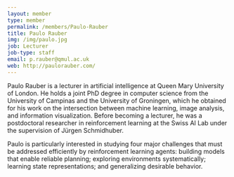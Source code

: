 ```yaml
---
layout: member
type: member
permalink: /members/Paulo-Rauber
title: Paulo Rauber
img: /img/paulo.jpg
job: Lecturer
job-type: staff
email: p.rauber@qmul.ac.uk
web: http://paulorauber.com/
---
```


Paulo Rauber is a lecturer in artificial intelligence at Queen Mary University of London. He holds a joint PhD degree in computer science from the University of Campinas and the University of Groningen, which he obtained for his work on the intersection between machine learning, image analysis, and information visualization. Before becoming a lecturer, he was a postdoctoral researcher in reinforcement learning at the Swiss AI Lab under the supervision of Jürgen Schmidhuber.

Paulo is particularly interested in studying four major challenges that must be addressed efficiently by reinforcement learning agents: building models that enable reliable planning; exploring environments systematically; learning state representations; and generalizing desirable behavior.